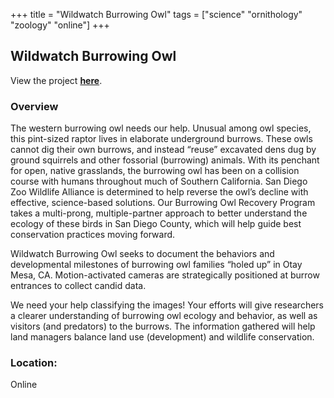 +++
title = "Wildwatch Burrowing Owl"
tags = ["science" "ornithology" "zoology" "online"]
+++

## Wildwatch Burrowing Owl

View the project [**here**](https://www.zooniverse.org/projects/sandiegozooglobal/wildwatch-burrowing-owl).

### Overview

The western burrowing owl needs our help. Unusual among owl species, this pint-sized raptor lives in elaborate underground burrows. These owls cannot dig their own burrows, and instead “reuse” excavated dens dug by ground squirrels and other fossorial (burrowing) animals. With its penchant for open, native grasslands, the burrowing owl has been on a collision course with humans throughout much of Southern California. San Diego Zoo Wildlife Alliance is determined to help reverse the owl’s decline with effective, science-based solutions. Our Burrowing Owl Recovery Program takes a multi-prong, multiple-partner approach to better understand the ecology of these birds in San Diego County, which will help guide best conservation practices moving forward.

Wildwatch Burrowing Owl seeks to document the behaviors and developmental milestones of burrowing owl families “holed up” in Otay Mesa, CA. Motion-activated cameras are strategically positioned at burrow entrances to collect candid data.

We need your help classifying the images! Your efforts will give researchers a clearer understanding of burrowing owl ecology and behavior, as well as visitors (and predators) to the burrows. The information gathered will help land managers balance land use (development) and wildlife conservation.

### Location:
Online
